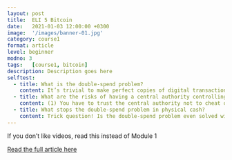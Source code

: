 ```yaml
---
layout: post
title:  ELI 5 Bitcoin
date:   2021-01-03 12:00:00 +0300
image:  '/images/banner-01.jpg'
category: course1
format: article
level: beginner
modno: 3
tags:   [course1, bitcoin]
description: Description goes here
selftest:
  - title: What is the double-spend problem?
    content: It’s trivial to make perfect copies of digital transactions. For any electronic money system, the double-spend problem refers to trying to prevent the transaction “Alice pays $100” from being used over and over again. This is typically solved using a centralised ledger (i.e. a bank). Bitcoin solves the double-spend problem without requiring a centralised authority controlling the ledger.
  - title: What are the risks of having a central authority controlling the ledger?
    content: (1) You have to trust the central authority not to cheat or steal from you. (2) They could censor your transactions if they decided they didn’t like you or with whom you were transacting.
  - title: What stops the double-spend problem in physical cash?
    content: Trick question! Is the double-spend problem even solved with cash? Only partially. With cash, we don’t call it double-spending, we call it counterfeiting. Ridges on the sides of coins, watermarks, RFIDs and high-precision printing are just some of the techniques invented to try and prevent counterfeiting and hence the double-spend problem in cash.
---
```


If you don’t like videos, read this instead of Module 1

<a href="https://medium.com/free-code-camp/explain-bitcoin-like-im-five-73b4257ac833" target="_blank" class="purpleBtn" >Read the full article here</a>
